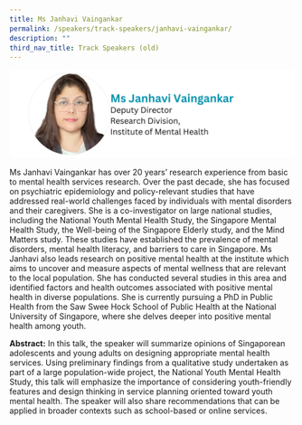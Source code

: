 ```yaml
---
title: Ms Janhavi Vaingankar
permalink: /speakers/track-speakers/janhavi-vaingankar/
description: ""
third_nav_title: Track Speakers (old)
---
```

<div style="display: flex; flex-wrap: wrap;">
  <div style="flex-basis: 100%; max-width: 100%;">
    <img alt="track speakers 1" src="/images/SpeakersPhoto/janhavivaingankar.png">
  </div>
	</div>
	
Ms Janhavi Vaingankar has over 20 years’ research experience from basic to  mental health services research. Over the past decade, she has focused on psychiatric epidemiology and policy-relevant studies that have addressed real-world challenges faced by individuals with mental disorders and their caregivers. She is a co-investigator on large national studies, including the National Youth Mental Health Study, the Singapore Mental Health Study, the Well-being of the Singapore Elderly study, and the Mind Matters study. These studies have established the prevalence of mental disorders, mental health literacy, and barriers to care in Singapore. Ms Janhavi also leads research on positive mental health at the institute which aims to uncover and measure aspects of mental wellness that are relevant to the local population. She has conducted several studies in this area and identified factors and health outcomes associated with positive mental health in diverse populations. She is currently pursuing a PhD in Public Health from the Saw Swee Hock School of Public Health at the National University of Singapore, where she delves deeper into positive mental health among youth.
	
**Abstract:**
In this talk, the speaker will summarize opinions of Singaporean adolescents and young adults on designing appropriate mental health services. Using preliminary findings from a qualitative study undertaken as part of a large population-wide project, the National Youth Mental Health Study, this talk will emphasize the importance of considering youth-friendly features and design thinking in service planning oriented toward youth mental health. The speaker will also share recommendations that can be applied in broader contexts such as school-based or online services.